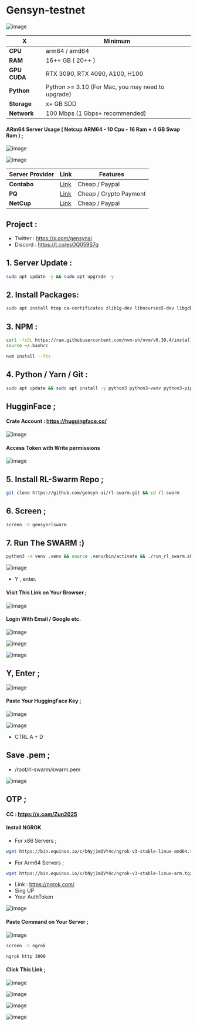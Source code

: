  # Gensyn-testnet


![image](https://github.com/user-attachments/assets/9a714d4c-645d-49b3-a3ce-c2a3095058cc)


| X        | Minimum              |
|------------------|----------------------------|
| **CPU**          | arm64 / amd64 |
| **RAM**          | 16++ GB ( 20++ )                    |
| **GPU** **CUDA**     | RTX 3090, RTX 4090, A100, H100                 |
| **Python**     | Python >= 3.10 (For Mac, you may need to upgrade)                 |
| **Storage**      | x+ GB SDD                   |
| **Network**      | 100 Mbps (1 Gbps+ recommended) |


#### ARm64 Server Usage ( Netcup ARM64 - 10 Cpu - 16 Ram + 4 GB Swap Ram ) ; 

![image](https://github.com/user-attachments/assets/7f0cf1ea-ea91-45f0-834f-80bdc75798da)

![image](https://github.com/user-attachments/assets/a100aec7-1d03-4729-b823-a745aa08a3a5)


| Server Provider        | Link              | Features |
|------------------|----------------------------|----------------------------|
| **Contabo**          | [Link](https://www.dpbolvw.net/click-101330552-12454592)                     | Cheap / Paypal  |
| **PQ**      | [Link](https://pq.hosting/?from=627713)                  | Cheap / Crypto Payment |
| **NetCup**          | [Link](https://www.netcup.com/en/?ref=261820) | Cheap / Paypal |

## Project : 
- Twitter : https://x.com/gensynai
- Discord : https://t.co/esOQ059S7q


## 1. Server Update : 

```bash
sudo apt update -y && sudo apt upgrade -y
```
## 2. Install Packages:

```bash
sudo apt install htop ca-certificates zlib1g-dev libncurses5-dev libgdbm-dev libnss3-dev tmux iptables curl nvme-cli git wget make jq libleveldb-dev build-essential pkg-config ncdu tar clang bsdmainutils lsb-release libssl-dev libreadline-dev libffi-dev jq gcc screen file unzip lz4 -y
```

## 3. NPM :
```bash
curl -fsSL https://raw.githubusercontent.com/nvm-sh/nvm/v0.39.4/install.sh | bash
source ~/.bashrc
```

```bash
nvm install --lts
```

## 4. Python / Yarn / Git : 

```bash
sudo apt update && sudo apt install -y python3 python3-venv python3-pip git yarn && curl -sS https://dl.yarnpkg.com/debian/pubkey.gpg | sudo apt-key add - && echo "deb https://dl.yarnpkg.com/debian/ stable main" | sudo tee /etc/apt/sources.list.d/yarn.list && sudo apt update && sudo apt install -y yarn
```

## HugginFace ; 

#### Crate Account : https://huggingface.co/

![image](https://github.com/user-attachments/assets/62af4936-bcd6-4f3b-8f92-4c34cfb0e388)


#### Access Token with Write permissions

![image](https://github.com/user-attachments/assets/dc54f075-915c-438c-a3b7-9c11b55d7c8f)


## 5. Install RL-Swarm Repo ; 

```bash
git clone https://github.com/gensyn-ai/rl-swarm.git && cd rl-swarm
```

## 6. Screen ; 

```bash
screen -S gensynrlswarm
```
## 7. Run The SWARM :) 
```bash
python3 -m venv .venv && source .venv/bin/activate && ./run_rl_swarm.sh
```

![image](https://github.com/user-attachments/assets/886d20a9-00d0-425f-ba52-6b601e581acb)


- Y , enter.

#### Visit This Link on Your Browser ; 

![image](https://github.com/user-attachments/assets/a5b3bbf6-f171-42e1-b41b-54d52fe2e0de)


#### Login With Email / Google etc.

![image](https://github.com/user-attachments/assets/181d5cc7-0e3c-417c-a335-26192021aab2)

![image](https://github.com/user-attachments/assets/0b100bc8-9bef-4326-b126-e3a5a4fdabf4)

![image](https://github.com/user-attachments/assets/a25090c5-2792-415f-a1d3-7cb66dee5f88)



## Y, Enter ; 

![image](https://github.com/user-attachments/assets/c0472fa2-19bb-4805-b5fa-5a96e9a0129e)

#### Paste Your HuggingFace Key ; 

![image](https://github.com/user-attachments/assets/556891b2-dfae-4edd-b07d-6057c2ce5f82)


![image](https://github.com/user-attachments/assets/45bb15f9-1f72-4b72-8a84-be8d1445a5fd)

- CTRL A + D


## Save .pem ; 

- /root/rl-swarm/swarm.pem 

![image](https://github.com/user-attachments/assets/48d21c7b-0eef-4a85-9732-41f1bc009f2a)


## OTP ; 

#### CC : https://x.com/Zun2025

#### Install NGROK


- For x86 Servers ; 

```bash
wget https://bin.equinox.io/c/bNyj1mQVY4c/ngrok-v3-stable-linux-amd64.tgz && tar -xvzf ngrok-v3-stable-linux-amd64.tgz && sudo mv ngrok /usr/local/bin/
```

- For Arm64 Servers ; 
```bash
wget https://bin.equinox.io/c/bNyj1mQVY4c/ngrok-v3-stable-linux-arm.tgz && tar -xvzf ngrok-v3-stable-linux-arm.tgz && sudo mv ngrok /usr/local/bin/
```

- Link : https://ngrok.com/
- Sing UP
- Your AuthToken

![image](https://github.com/user-attachments/assets/4f317fd4-2715-4143-bcd2-5020fc5a8955)


#### Paste Command on Your Server ; 

![image](https://github.com/user-attachments/assets/18646475-4495-436c-92bc-b9df94bd39af)


```bash
screen -S ngrok
```

```bash
ngrok http 3000
```

#### Click This Link ; 

![image](https://github.com/user-attachments/assets/5cad13ae-2a42-49f0-ae0c-6669eb0225b6)


![image](https://github.com/user-attachments/assets/b20cf6c5-62b0-4701-9d7c-ac9a7a524213)

![image](https://github.com/user-attachments/assets/a73b6736-31fb-4fc3-84b6-ef81f2cace0d)

![image](https://github.com/user-attachments/assets/d787c7b9-1128-477c-8214-faf9a5aa140f)
